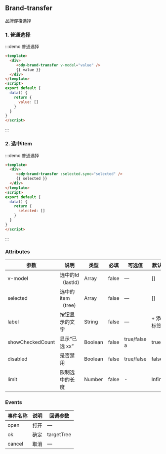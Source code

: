 ## Brand-transfer

品牌穿梭选择

### 1. 普通选择

:::demo 普通选择

```html
<template>
  <div>
     <ody-brand-transfer v-model="value" />
     {{ value }}
  </div>
</template>
<script>
export default {
  data() {
    return {
      value: []
    }
  }
}
</script>
```

:::


### 2. 选中item

:::demo 普通选择

```html
<template>
  <div>
     <ody-brand-transfer :selected.sync="selected" />
     {{ selected }}
  </div>
</template>
<script>
export default {
  data() {
    return {
      selected: []
    }
  }
}
</script>
```

:::

### Attributes

|       参数       |       说明        |  类型   | 必填  |          可选值          |   默认值   |
| ---------------- | ----------------- | ------- | ----- | ------------------------ | ---------- |
| v-model          | 选中的Id（lastId) | Array   | false | —                        | []         |
| selected         | 选中的item（tree) | Array   | false | —                        | []         |
| label            | 按钮显示的文字    | String  | false | —                        | + 添加标签 |
| showCheckedCount | 显示“已选 xx”     | Boolean | false | true/false        a      | true       |
| disabled         | 是否禁用          | Boolean | false | true/false               | false      |
| limit | 限制选中的长度 | Number | false | - | Infinity |

### Events

| 事件名称 | 说明 |  回调参数  |
| -------- | ---- | ---------- |
| open     | 打开 | —          |
| ok       | 确定 | targetTree |
| cancel   | 取消 | —          |